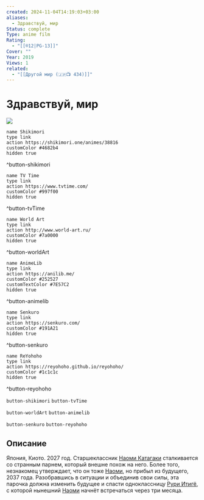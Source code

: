 ```yaml
---
created: 2024-11-04T14:19:03+03:00
aliases:
  - Здравствуй, мир
Status: complete
Type: anime film
Rating:
  - "[[®️12|PG-13]]"
Cover: ""
Year: 2019
Views: 1
related:
  - "[[Другой мир (🇯🇵📺 434)]]"
---
```


# Здравствуй, мир

![](https://nyaa.shikimori.one/uploads/poster/animes/38816/034a0097896fa4989121177868f7a71e.jpeg)

```button
name Shikimori
type link
action https://shikimori.one/animes/38816
customColor #4682b4
hidden true
```
^button-shikimori

```button
name TV Time
type link
action https://www.tvtime.com/
customColor #997f00
hidden true
```
^button-tvTime

```button
name World Art
type link
action http://www.world-art.ru/
customColor #7a0000
hidden true
```
^button-worldArt

```button
name AnimeLib
type link
action https://anilib.me/
customColor #252527
customTextColor #7E57C2
hidden true
```
^button-animelib

```button
name Senkuro
type link
action https://senkuro.com/
customColor #191A21
hidden true
```
^button-senkuro

```button
name ReYohoho
type link
action https://reyohoho.github.io/reyohoho/
customColor #1c1c1c
hidden true
```
^button-reyohoho

`button-shikimori` `button-tvTime`

`button-worldArt` `button-animelib`

`button-senkuro` `button-reyohoho`

## Описание

Япония, Киото. 2027 год. Старшеклассник [Наоми Катагаки](https://shikimori.one/characters/176801-naomi-katagaki) сталкивается со странным парнем, который внешне похож на него. Более того, незнакомец утверждает, что он тоже [Наоми](https://shikimori.one/characters/176801-naomi-katagaki), но прибыл из будущего, 2037 года. Разобравшись в ситуации и объединив свои силы, эта парочка должна изменить будущее и спасти одноклассницу [Рури Итигё](https://shikimori.one/characters/176800-ruri-ichigyou), с которой нынешний [Наоми](https://shikimori.one/characters/176801-naomi-katagaki) начнёт встречаться через три месяца.
